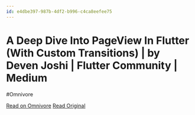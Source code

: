 ```yaml
---
id: e4dbe397-987b-4df2-b996-c4ca8eefee75
---
```


# A Deep Dive Into PageView In Flutter (With Custom Transitions) | by Deven Joshi | Flutter Community | Medium
#Omnivore

[Read on Omnivore](https://omnivore.app/me/a-deep-dive-into-page-view-in-flutter-with-custom-transitions-by-19043eb7cdf)
[Read Original](https://medium.com/flutter-community/a-deep-dive-into-pageview-in-flutter-with-custom-transitions-581d9ea6dded)

